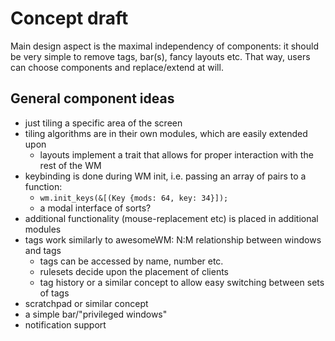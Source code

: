 # Concept draft
Main design aspect is the maximal independency of components: it should be
very simple to remove tags, bar(s), fancy layouts etc.
That way, users can choose components and replace/extend at will.

## General component ideas
* just tiling a specific area of the screen
* tiling algorithms are in their own modules, which are easily extended upon
  * layouts implement a trait that allows for proper interaction with the
    rest of the WM
* keybinding is done during WM init, i.e. passing an array of pairs to a function:
  * `wm.init_keys(&[(Key {mods: 64, key: 34}]);`
  * a modal interface of sorts?
* additional functionality (mouse-replacement etc) is placed in additional modules
* tags work similarly to awesomeWM: N:M relationship between windows and tags
  * tags can be accessed by name, number etc.
  * rulesets decide upon the placement of clients
  * tag history or a similar concept to allow easy switching between sets of tags
* scratchpad or similar concept
* a simple bar/"privileged windows"
* notification support
